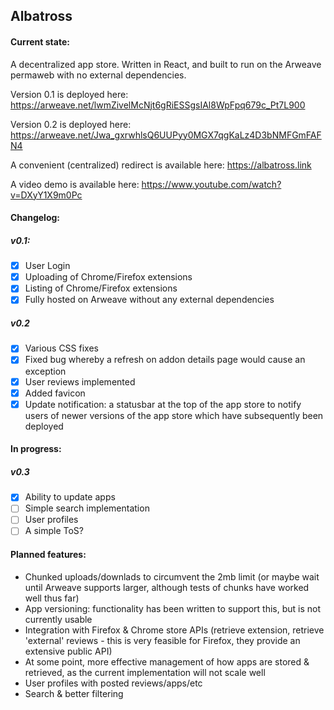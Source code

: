 ## Albatross

#### Current state:

A decentralized app store. Written in React, and built to run on the Arweave permaweb with no external dependencies.

Version 0.1 is deployed here: https://arweave.net/lwmZivelMcNjt6gRiESSgsIAl8WpFpq679c_Pt7L900

Version 0.2 is deployed here: https://arweave.net/Jwa_gxrwhlsQ6UUPyy0MGX7qgKaLz4D3bNMFGmFAFN4

A convenient (centralized) redirect is available here: https://albatross.link

A video demo is available here: https://www.youtube.com/watch?v=DXyY1X9m0Pc

#### Changelog:

##### v0.1:

- [x] User Login
- [x] Uploading of Chrome/Firefox extensions
- [x] Listing of Chrome/Firefox extensions
- [x] Fully hosted on Arweave without any external dependencies

##### v0.2

- [x] Various CSS fixes
- [x] Fixed bug whereby a refresh on addon details page would cause an exception
- [x] User reviews implemented
- [x] Added favicon
- [x] Update notification: a statusbar at the top of the app store to notify users of newer versions of the app store which have subsequently been deployed

#### In progress:

##### v0.3

- [x] Ability to update apps
- [ ] Simple search implementation
- [ ] User profiles
- [ ] A simple ToS?

#### Planned features:

- Chunked uploads/downlads to circumvent the 2mb limit (or maybe wait until Arweave supports larger, although tests of chunks have worked well thus far)
- App versioning: functionality has been written to support this, but is not currently usable
- Integration with Firefox & Chrome store APIs (retrieve extension, retrieve 'external' reviews - this is very feasible for Firefox, they provide an extensive public API)
- At some point, more effective management of how apps are stored & retrieved, as the current implementation will not scale well
- User profiles with posted reviews/apps/etc
- Search & better filtering
